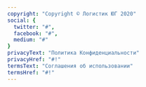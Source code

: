 ```yaml
---
copyright: "Copyright © Логистик ЮГ 2020"
social: {
  twitter: "#",
  facebook: "#",
  medium: "#"
}
privacyText: "Политика Конфиденциальности"
privacyHref: "#!"
termsText: "Соглашения об использовании"
termsHref: "#!"
---
```

